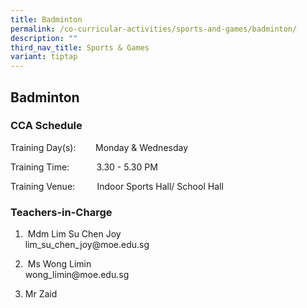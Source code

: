 ```yaml
---
title: Badminton
permalink: /co-curricular-activities/sports-and-games/badminton/
description: ""
third_nav_title: Sports & Games
variant: tiptap
---
```

<h2>Badminton</h2><h3>CCA Schedule</h3><p>Training Day(s):&nbsp; &nbsp; &nbsp; &nbsp; Monday &amp; Wednesday</p><p>Training Time:&nbsp; &nbsp; &nbsp; &nbsp; &nbsp; &nbsp;3.30 - 5.30 PM</p><p>Training Venue:&nbsp; &nbsp; &nbsp; &nbsp; &nbsp;Indoor Sports Hall/ School Hall</p><h3>Teachers-in-Charge</h3><ol data-tight="true" class="tight"><li><p>&nbsp;Mdm Lim Su Chen Joy <br>lim_su_chen_joy@moe.edu.sg</p></li><li><p>&nbsp;Ms Wong Limin<br>wong_limin@moe.edu.sg</p></li><li><p>Mr Zaid</p></li></ol><h3></h3><p></p>